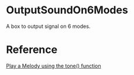# OutputSoundOn6Modes
A box to output signal on 6 modes.

# Reference
[Play a Melody using the tone() function](https://www.arduino.cc/en/Tutorial/toneMelody)
